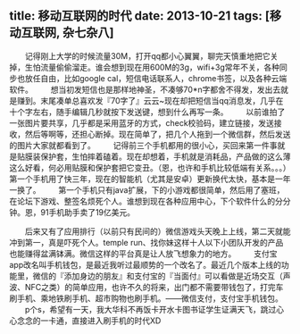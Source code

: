 title: 移动互联网的时代
date: 2013-10-21
tags: [移动互联网, 杂七杂八]
---
　　记得刚上大学的时候流量30M，打开qq都小心翼翼，聊完天慎重地把它关掉，生怕流量偷偷溜走。谁会想到现在用600M的3g，wifi+3g常年不关，各种同步也放任自由，比如google cal，短信电话联系人，chrome书签，以及各种云端软件。
　　想当初发短信也是那样地神圣，不凑够70*n字都舍不得发，发出去就是赚到。末尾凑单总喜欢发『70字了』云云~现在却把短信当qq消息发，几乎在十个字左右，随手编辑几秒就按下发送键，想到什么再写一条。
　　以前谁拍了一张图片要共享，几乎都是采用蓝牙的方式，check校验码，建立链接，发送接收，然后等啊等，还担心断掉。现在简单了，把几个人拖到一个微信群，然后发送的图片大家就都看到了。
　　记得前三个手机都用的很小心，买回来第一件事就是贴膜装保护套，生怕摔着磕着。现在却想着，手机就是消耗品，产品做的这么薄这么好看，何必用贴膜和保护套把它变丑。（恩，也许和手机比较低端有关系。。。）第一个手机用了快三年，现在的智能机（尤其是安卓）更新换代太快，基本是一年一换了。
　　第一个手机只有java扩展，下的小游戏都很简单，然后用了塞班，在论坛下游戏、整签名烦死个人。谁想到现在各种应用中心，下个软件什么的分分钟。恩，91手机助手卖了19亿美元。

　　后来又有了应用排行（以前只有民间的）微信游戏头天晚上上线，第二天就能冲到第一，真是吓死个人。temple run、找你妹这样十人以下小团队开发的产品也能赚得盆满钵满。微信这样的平台真是让人放飞想象力的地方。
　　支付宝app改名叫手机钱包，是最近我听过最顺势的一个改名了。最近几个版本上线的功能里，微信的『添加身边的朋友』和支付宝的『当面付』可以看做是近场交互（声波、NFC之类）的简单应用，也许不久的将来，出门都不需要带钱包了，打完车刷手机、乘地铁刷手机、超市购物也刷手机。——微信支付，支付宝手机钱包。
　　p个s，希望有一天，我大华科不再饭卡开水卡图书证学生证满天飞，跳过心心念念的一卡通，直接进入刷手机的时代XD